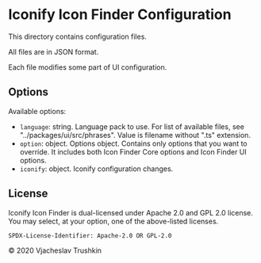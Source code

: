 # Iconify Icon Finder Configuration

This directory contains configuration files.

All files are in JSON format.

Each file modifies some part of UI configuration.

## Options

Available options:

-   `language`: string. Language pack to use. For list of available files, see "../packages/ui/src/phrases". Value is filename without ".ts" extension.
-   `option`: object. Options object. Contains only options that you want to override. It includes both Icon Finder Core options and Icon Finder UI options.
-   `iconify`: object. Iconify configuration changes.

## License

Iconify Icon Finder is dual-licensed under Apache 2.0 and GPL 2.0 license. You may select, at your option, one of the above-listed licenses.

`SPDX-License-Identifier: Apache-2.0 OR GPL-2.0`

© 2020 Vjacheslav Trushkin
